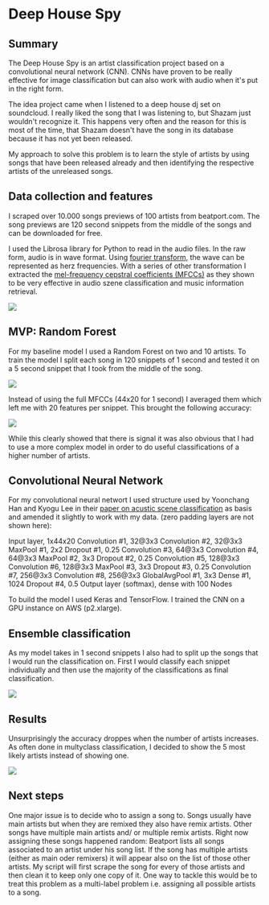 # Deep House Spy

## Summary
The Deep House Spy is an artist classification project based on a convolutional neural network (CNN). CNNs have proven to be really effective for image classification but can also work with audio when it's put in the right form.

The idea project came when I listened to a deep house dj set on soundcloud. I really liked the song that I was listening to, but Shazam just wouldn't recognize it. This happens very often and the reason for this is most of the time, that Shazam doesn't have the song in its database because it has not yet been released.

My approach to solve this problem is to learn the style of artists by using songs that have been released already and then identifying the respective artists of the unreleased songs.

## Data collection and features
I scraped over 10.000 songs previews of 100 artists from beatport.com. The song previews are 120 second snippets from the middle of the songs and can be downloaded for free.

I used the Librosa library for Python to read in the audio files. In the raw form, audio is in wave format. Using [fourier transform](https://en.wikipedia.org/wiki/Fourier_transform), the wave can be represented as herz frequencies. With a series of other transformation I extracted the [mel-frequency cepstral coefficients (MFCCs)](https://en.wikipedia.org/wiki/Mel-frequency_cepstrum) as they shown to be very effective in audio szene classification and music information retrieval.

![](https://s3.eu-central-1.amazonaws.com/deephousespy/img/features.png)

## MVP: Random Forest
For my baseline model I used a Random Forest on two and 10 artists. To train the model I split each song in 120 snippets of 1 second and tested it on a 5 second snippet that I took from the middle of the song.

![](https://s3.eu-central-1.amazonaws.com/deephousespy/img/train_test.png)

Instead of using the full MFCCs (44x20 for 1 second) I averaged them which left me with 20 features per snippet. This brought the following accuracy:

![](https://s3.eu-central-1.amazonaws.com/deephousespy/img/mvp_accuracy.png)

While this clearly showed that there is signal it was also obvious that I had to use a more complex model in order to do useful classifications of a higher number of artists.

## Convolutional Neural Network
For my convolutional neural networt I used structure used by Yoonchang Han and Kyogu Lee in their [paper on acustic scene classification](https://arxiv.org/pdf/1607.02383.pdf) as basis and amended it slightly to work with my data. (zero padding layers are not shown here):

Input layer, 1x44x20
Convolution #1, 32@3x3
Convolution #2, 32@3x3
MaxPool #1, 2x2
Dropout #1, 0.25
Convolution #3, 64@3x3
Convolution #4, 64@3x3
MaxPool #2, 3x3
Dropout #2, 0.25
Convolution #5, 128@3x3
Convolution #6, 128@3x3
MaxPool #3, 3x3
Dropout #3, 0.25
Convolution #7, 256@3x3
Convolution #8, 256@3x3
GlobalAvgPool #1, 3x3
Dense #1, 1024
Dropout #4, 0.5
Output layer (softmax), dense with 100 Nodes

To build the model I used Keras and TensorFlow. I trained the CNN on a GPU instance on AWS (p2.xlarge).

## Ensemble classification
As my model takes in 1 second snippets I also had to split up the songs that I would run the classification on. First I would classify each snippet individually and then use the majority of the classifications as final classification.

![](https://s3.eu-central-1.amazonaws.com/deephousespy/img/ensemble_prediction.png)

## Results
Unsurprisingly the accuracy droppes when the number of artists increases. As often done in multyclass classification, I decided to show the 5 most likely artists instead of showing one.

![](https://s3.eu-central-1.amazonaws.com/deephousespy/img/cnn_accuracy.png)

## Next steps
One major issue is to decide who to assign a song to. Songs usually have main artists but when they are remixed they also have remix artists. Other songs have multiple main artists and/ or multiple remix artists. Right now assigning these songs happened random: Beatport lists all songs associated to an artist under his song list. If the song has multiple artists (either as main oder remixers) it will appear also on the list of those other artists. My script will first scrape the song for every of those artists and then clean it to keep only one copy of it. One way to tackle this would be to treat this problem as a multi-label problem i.e. assigning all possible artists to a song.